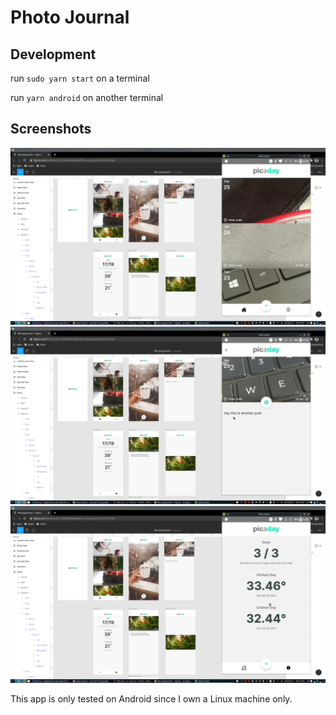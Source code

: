 # Photo Journal

## Development
run `sudo yarn start` on a terminal

run `yarn android` on another terminal


## Screenshots
![home-page](https://github.com/shamoilarsi/photo-journal/blob/main/screenshots/1.png)
![edit-page](https://github.com/shamoilarsi/photo-journal/blob/main/screenshots/2.png)
![details-page](https://github.com/shamoilarsi/photo-journal/blob/main/screenshots/3.png)


This app is only tested on Android since I own a Linux machine only.
